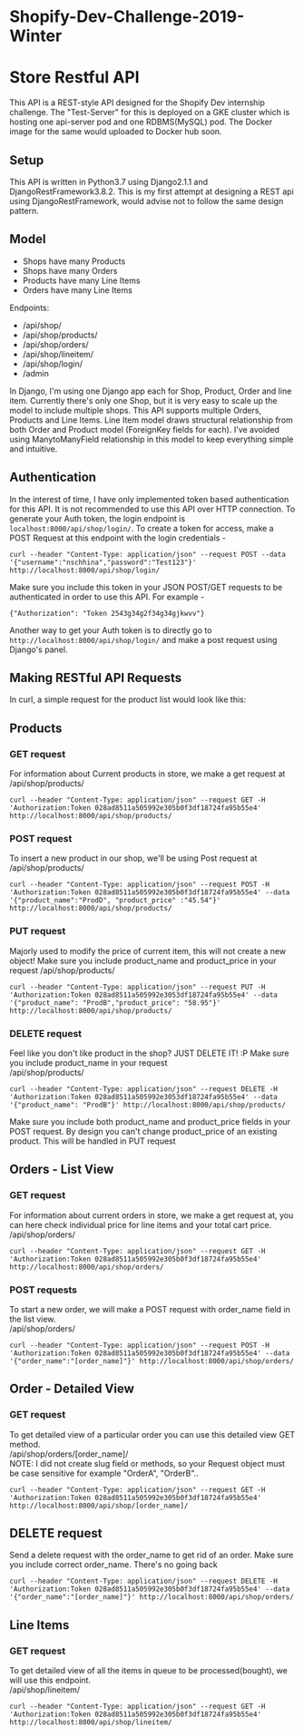 # Shopify-Dev-Challenge-2019-Winter

Store Restful API
==============================

This API is a REST-style API designed for the Shopify Dev internship challenge. The "Test-Server" for this is deployed on a GKE cluster which is hosting one api-server pod and one RDBMS(MySQL) pod. The Docker image for the same would uploaded to Docker hub soon.

Setup
-----
This API is written in Python3.7 using Django2.1.1 and DjangoRestFramework3.8.2.
This is my first attempt at designing a REST api using DjangoRestFramework, would advise not to follow the same design pattern.

Model
-----
* Shops have many Products
* Shops have many Orders
* Products have many Line Items
* Orders have many Line Items

Endpoints:  
* /api/shop/
* /api/shop/products/
* /api/shop/orders/
* /api/shop/lineitem/
* /api/shop/login/
* /admin


In Django, I'm using one Django app each for Shop, Product, Order and line item. Currently there's only one Shop, but it is very easy to scale up the model to include multiple shops. This API supports multiple Orders, Products and Line Items. Line Item model draws structural relationship from both Order and Product model (ForeignKey fields for each). I've avoided using ManytoManyField relationship in this model to keep everything simple and intuitive.

Authentication
--------------

In the interest of time, I have only implemented token based authentication for this API. It is not recommended to use this API over HTTP connection. To generate your Auth token, the login endpoint is `localhost:8000/api/shop/login/`. To create a token for access, make a POST Request at this endpoint with the login credentials -

``curl --header "Content-Type: application/json" --request POST --data '{"username":"nschhina","password":"Test123"}' http://localhost:8000/api/shop/login/``

Make sure you include this token in your JSON POST/GET requests to be authenticated in order to use this API. For example -

``{"Authorization": "Token 2543g34g2f34g34gjkwvv"}``


Another way to get your Auth token is to directly go to `http://localhost:8000/api/shop/login/` and make a post request using Django's panel.

Making RESTful API Requests
---------------


In curl, a simple request for the product list would look like this:

## Products

### GET request
For information about Current products in store, we make a get request at   /api/shop/products/

``curl --header "Content-Type: application/json" --request GET -H 'Authorization:Token 028ad8511a505992e305b0f3df18724fa95b55e4' http://localhost:8000/api/shop/products/``

### POST request

To insert a new product in our shop, we'll be using Post request at   /api/shop/products/

``curl --header "Content-Type: application/json" --request POST -H 'Authorization:Token 028ad8511a505992e305b0f3df18724fa95b55e4' --data '{"product_name":"ProdD", "product_price" :"45.54"}' http://localhost:8000/api/shop/products/``

### PUT request
Majorly used to modify the price of current item, this will not create a new object! Make sure you include product_name and product_price in your request
/api/shop/products/

``curl --header "Content-Type: application/json" --request PUT -H 'Authorization:Token 028ad8511a505992e3053df18724fa95b55e4' --data '{"product_name": "ProdB","product_price": "58.95"}' http://localhost:8000/api/shop/products/``

### DELETE request
Feel like you don't like product in the shop? JUST DELETE IT! :P Make sure you include product_name in your request  
/api/shop/products/

``curl --header "Content-Type: application/json" --request DELETE -H 'Authorization:Token 028ad8511a505992e3053df18724fa95b55e4' --data '{"product_name": "ProdB"}' http://localhost:8000/api/shop/products/``


Make sure you include both product_name and product_price fields in your POST request. By design you can't change product_price of an existing product. This will be handled in PUT request

## Orders - List View

### GET request

For information about current orders in store, we make a get request at, you can here check individual price for line items and your total cart price.   /api/shop/orders/

``curl --header "Content-Type: application/json" --request GET -H 'Authorization:Token 028ad8511a505992e305b0f3df18724fa95b55e4' http://localhost:8000/api/shop/orders/
``
### POST requests
To start a new order, we will make a POST request with order_name field in the list view.    
/api/shop/orders/  

``curl --header "Content-Type: application/json" --request POST -H 'Authorization:Token 028ad8511a505992e305b0f3df18724fa95b55e4' --data '{"order_name":"[order_name]"}' http://localhost:8000/api/shop/orders/``

## Order - Detailed View

### GET request
To get detailed view of a particular order you can use this detailed view GET method.    
/api/shop/orders/[order_name]/  
NOTE: I did not create slug field or methods, so your Request object must be case sensitive for example "OrderA", "OrderB"..

``curl --header "Content-Type: application/json" --request GET -H 'Authorization:Token 028ad8511a505992e305b0f3df18724fa95b55e4' http://localhost:8000/api/shop/[order_name]/``

## DELETE request
Send a delete request with the order_name to get rid of an order. Make sure you include correct order_name. There's no going back

``curl --header "Content-Type: application/json" --request DELETE -H 'Authorization:Token 028ad8511a505992e305b0f3df18724fa95b55e4' --data '{"order_name":"[order_name]"}' http://localhost:8000/api/shop/orders/``

## Line Items

### GET request
To get detailed view of all the items in queue to be processed(bought), we will use this endpoint.  
/api/shop/lineitem/  

``curl --header "Content-Type: application/json" --request GET -H 'Authorization:Token 028ad8511a505992e305b0f3df18724fa95b55e4' http://localhost:8000/api/shop/lineitem/``
